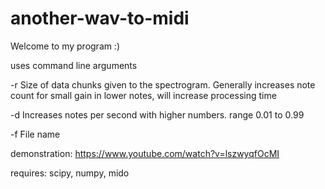 # another-wav-to-midi

Welcome to my program :)

uses command line arguments

-r Size of data chunks given to the spectrogram. Generally increases note count for small gain in lower notes, will increase processing time

-d Increases notes per second with higher numbers. range 0.01 to 0.99

-f File name
 
 
demonstration: https://www.youtube.com/watch?v=lszwyqfOcMI
 
 
requires: scipy, numpy, mido
